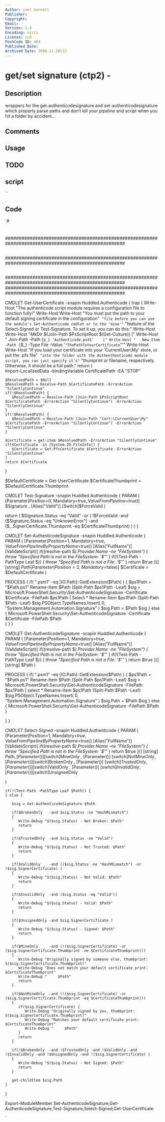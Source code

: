 ```yaml
---
Author: joel bennett
Publisher: 
Copyright: 
Email: 
Version: 1.4
Encoding: ascii
License: cc0
PoshCode ID: 464
Published Date: 
Archived Date: 2008-11-20t12
---
```


# get/set signature (ctp2) - 

## Description

wrappers for the get-authenticodesignature and set-authenticodesignature which properly parse paths and don’t kill your pipeline and script when you hit a folder by accident…

## Comments



## Usage



## TODO



## script

``

## Code

`#
 #
 ####################################################################################################
 ##
 ##
 ##
 ##
 ####################################################################################################
 ##
 ####################################################################################################
 ####################################################################################################
 
 CMDLET Get-UserCertificate -snapin Huddled.Authenticode {
    trap {
       Write-Host "The authenticode script module requires a configuration file to function fully!"
       Write-Host
       Write-Host "You must put the path to your default signing certificate in the configuration"`
                  "file before you can use the module's Set-Authenticode cmdlet or to the 'mine'"`
                  "feature of the Select-Signed or Test-Signature. To set it up, you can do this:"
       Write-Host 
       Write-Host "MkDir $(Join-Path $PsScriptRoot $(Get-Culture)) |"
       Write-Host "   Join-Path -Path {`$_} 'Authenticode.psd1'    |"
       Write-Host "   New-Item  -Path {`$_} -Type File -Value '`"ThePathToYourCertificate`"'"
       Write-Host
       Write-Host "If you load your certificate into your 'CurrentUser\My' store, or put the .pfx file"`
                  "into the folder with the Authenthenticode module script, you can just specify it's"`
                  "thumprint or filename, respectively. Otherwise, it should be a full path."
       return
    }   
    Import-LocalizedData -bindingVariable CertificatePath -EA "STOP"
    
    $ResolvedPath = $Null
    $ResolvedPath = Resolve-Path $CertificatePath -ErrorAction "SilentlyContinue"
    if(!$ResolvedPath) { 
       $ResolvedPath = Resolve-Path (Join-Path $PsScriptRoot $CertificatePath -ErrorAction "SilentlyContinue") -ErrorAction "SilentlyContinue" 
    }
    if(!$ResolvedPath) { 
       $ResolvedPath = Resolve-Path (Join-Path "Cert:\CurrentUser\My" $CertificatePath -ErrorAction "SilentlyContinue") -ErrorAction "SilentlyContinue" 
    }
 
    $Certificate = get-item $ResolvedPath -ErrorAction "SilentlyContinue"
    if($Certificate -is [System.IO.FileInfo]) {
       $Certificate = Get-PfxCertificate $Certificate -ErrorAction "SilentlyContinue"
    }
    return $Certificate
 }
 
 $DefaultCertificate = Get-UserCertificate
 $CertificateThumbprint = $DefaultCertificate.Thumbprint
 
 
 CMDLET Test-Signature -snapin Huddled.Authenticode {
 PARAM (
    [Parameter(Position=0, Mandatory=$true, ValueFromPipeline=$true)]
    $Signature
 ,
    [Alias("Valid")]
    [Switch]$ForceValid
 )
 
 return ( $Signature.Status -eq "Valid" -or 
       ( !$ForceValid -and 
          ($Signature.Status -eq "UnknownError") -and 
          ($_.SignerCertificate.Thumbprint -eq $CertificateThumbprint) 
       ) )
 }
 
 CMDLET Set-AuthenticodeSignature -snapin Huddled.Authenticode {
 PARAM ( 
    [Parameter(Position=1, Mandatory=$true, ValueFromPipelineByPropertyName=$true)]
    [Alias("FullName")]
    [ValidateScript({ 
       if((resolve-path $_).Provider.Name -ne "FileSystem") {
          throw "Specified Path is not in the FileSystem: '$_'" 
       }
       if(!(Test-Path -PathType Leaf $_)) { 
          throw "Specified Path is not a File: '$_'" 
       }
       return $true
    })]
    [string]
    $Path
    [Parameter(Position=2, Mandatory=$false)]
    $Certificate = $DefaultCertificate
 )
 
 PROCESS {
    if( ".psm1" -eq [IO.Path]::GetExtension($Path) ) {
       $ps1Path = "$Path.ps1"
       Rename-Item $Path (Split-Path $ps1Path -Leaf)
       $sig = Microsoft.PowerShell.Security\Set-AuthenticodeSignature -Certificate $Certificate -FilePath $ps1Path | Select *
       Rename-Item $ps1Path (Split-Path $Path -Leaf) 
       $sig.PSObject.TypeNames.Insert( 0, "System.Management.Automation.Signature" )
       $sig.Path = $Path
       $sig
    } else {
       Microsoft.PowerShell.Security\Set-AuthenticodeSignature -Certificate $Certificate -FilePath $Path  
    }
 }
 }
 
 CMDLET Get-AuthenticodeSignature -snapin Huddled.Authenticode {
 PARAM ( 
    [Parameter(Position=1, Mandatory=$true, ValueFromPipelineByPropertyName=$true)]
    [Alias("FullName")]
    [ValidateScript({ 
       if((resolve-path $_).Provider.Name -ne "FileSystem") {
          throw "Specified Path is not in the FileSystem: '$_'" 
       }
       if(!(Test-Path -PathType Leaf $_)) { 
          throw "Specified Path is not a File: '$_'" 
       }
       return $true
    })]
    [string]
    $Path
 )
 
 PROCESS {
    if( ".psm1" -eq [IO.Path]::GetExtension($Path) ) {
       $ps1Path = "$Path.ps1"
       Rename-Item $Path (Split-Path $ps1Path -Leaf)
       $sig = Microsoft.PowerShell.Security\Get-AuthenticodeSignature -FilePath $ps1Path | select *
       Rename-Item $ps1Path (Split-Path $Path -Leaf) 
       $sig.PSObject.TypeNames.Insert( 0, "System.Management.Automation.Signature" )
       $sig.Path = $Path
       $sig
    } else {
       Microsoft.PowerShell.Security\Get-AuthenticodeSignature -FilePath $Path
    }
 
 }
 }
 
 CMDLET Select-Signed -snapin Huddled.Authenticode {
 PARAM ( 
    [Parameter(Position=1, Mandatory=$true, ValueFromPipelineByPropertyName=$true)]
    [Alias("FullName")]
    [ValidateScript({ 
       if((resolve-path $_).Provider.Name -ne "FileSystem") {
          throw "Specified Path is not in the FileSystem: '$_'" 
       }
       return $true
    })]
    [string]
    $Path
 ,
    [Parameter()]
    [switch]$MineOnly
 ,
    [Parameter()]
    [switch]$NotMineOnly
 ,
    [Parameter()]
    [switch]$BrokenOnly
 ,
    [Parameter()]
    [switch]$TrustedOnly
 ,
    [Parameter()]
    [switch]$ValidOnly
 ,
    [Parameter()]
    [switch]$InvalidOnly
 ,
    [Parameter()]
    [switch]$UnsignedOnly
 
 )
 
    if(!(Test-Path -PathType Leaf $Path)) { 
    } else {
 
       $sig = Get-AuthenticodeSignature $Path 
       
       if($BrokenOnly   -and $sig.Status -ne "HashMismatch") 
       { 
          Write-Debug "$($sig.Status) - Not Broken: $Path"
          return 
       }
       
       if($TrustedOnly  -and $sig.Status -ne "Valid") 
       { 
          Write-Debug "$($sig.Status) - Not Trusted: $Path"
          return 
       }
       
       if($ValidOnly    -and (($sig.Status -ne "HashMismatch") -or !$sig.SignerCertificate) ) 
       { 
          Write-Debug "$($sig.Status) - Not Valid: $Path"
          return 
       }
       
       if($InvalidOnly  -and ($sig.Status -eq "Valid")) 
       { 
          Write-Debug "$($sig.Status) - Valid: $Path"
          return 
       }
       
       if($UnsignedOnly -and $sig.SignerCertificate ) 
       { 
          Write-Debug "$($sig.Status) - Signed: $Path"
          return 
       }
       
       if($MineOnly     -and (!($sig.SignerCertificate) -or ($sig.SignerCertificate.Thumbprint -ne $CertificateThumbprint)))
       {
          Write-Debug "Originally signed by someone else, thumbprint: $($sig.SignerCertificate.Thumbprint)"
          Write-Debug "Does not match your default certificate print: $CertificateThumbprint"
          Write-Debug "     $Path"
          return 
       }
 
       if($NotMineOnly  -and (!($sig.SignerCertificate) -or ($sig.SignerCertificate.Thumbprint -eq $CertificateThumbprint)))
       {
          if($sig.SignerCertificate) {
             Write-Debug "Originally signed by you, thumbprint: $($sig.SignerCertificate.Thumbprint)"
             Write-Debug "Matches your default certificate print: $CertificateThumbprint"
             Write-Debug "     $Path"
          }
          return 
       }
       
       if(!$BrokenOnly  -and !$TrustedOnly -and !$ValidOnly -and !$InvalidOnly -and !$UnsignedOnly -and !($sig.SignerCertificate) ) 
       { 
          Write-Debug "$($sig.Status) - Not Signed: $Path"
          return 
       }
       
       get-childItem $sig.Path
    }
 }
 
 Export-ModuleMember Set-AuthenticodeSignature,Get-AuthenticodeSignature,Test-Signature,Select-Signed,Get-UserCertificate
 
`

